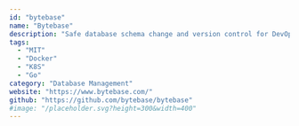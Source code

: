 ```yaml
---
id: "bytebase"
name: "Bytebase"
description: "Safe database schema change and version control for DevOps teams, supports MySQL, PostgreSQL, TiDB, ClickHouse, and Snowflake."
tags:
  - "MIT"
  - "Docker"
  - "K8S"
  - "Go"
category: "Database Management"
website: "https://www.bytebase.com/"
github: "https://github.com/bytebase/bytebase"
#image: "/placeholder.svg?height=300&width=400"
---
```


